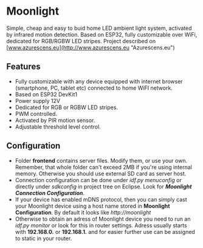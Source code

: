 # Moonlight 


Simple, cheap and easy to buid home LED ambient light system, activated by infrared motion detection. Based on ESP32, fully customizable  over WiFi, dedicated for RGB/RGBW LED stripes.
Project described on [www.azurescens.eu](http://www.azurescens.eu "Azurescens.eu")

## Features


* Fully customizable with any device equipped with internet browser (smartphone, PC, tablet etc) connected to home WiFI network. 
* Based on ESP32 DevKit1
* Power supply 12V
* Dedicated for RGB or RGBW LED stripes.
* PWM controlled.
* Activated by PIR motion sensor.
* Adjustable threshold level control.

## Configuration

 * Folder **frontend** contains server files. Modify them, or use your own. Remember, that whole folder can't exceed 2MB if you're using internal memory. Otherwise you should use external SD card as server host.
 * Connection configuration can be done under *idf.py menuconfig* or directly under *sdkconfig* in project tree on Eclipse. Look for ***Moonlight Connection Configuration***.
 * If your device has enabled mDNS protocol, then you can simply cast your Moonlight device using a host name stored in **Moonlight Configuration**. By default it looks like *http://moonlight*
 * Otherwise to obtain an adress of Moonlight device you need to run an *idf.py monitor* or look for this in router settings.
 Adress usually starts with **192.168.0.** or **192.168.1.** and for easier further use can be assigned to static in your router.
